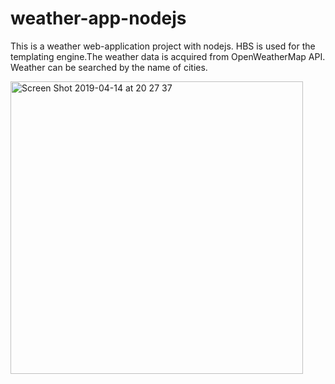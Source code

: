 # weather-app-nodejs

This is a weather web-application project with nodejs. HBS is used for the templating engine.The weather data is acquired from OpenWeatherMap API. Weather can be searched by the name of cities.

<img width="468" alt="Screen Shot 2019-04-14 at 20 27 37" src="https://user-images.githubusercontent.com/46348451/56096729-a7196000-5ef4-11e9-946f-5326fb38a471.png">
